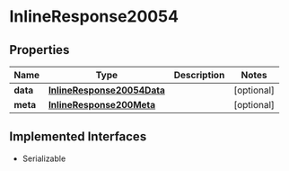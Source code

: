 

# InlineResponse20054


## Properties

Name | Type | Description | Notes
------------ | ------------- | ------------- | -------------
**data** | [**InlineResponse20054Data**](InlineResponse20054Data.md) |  |  [optional]
**meta** | [**InlineResponse200Meta**](InlineResponse200Meta.md) |  |  [optional]


## Implemented Interfaces

* Serializable


